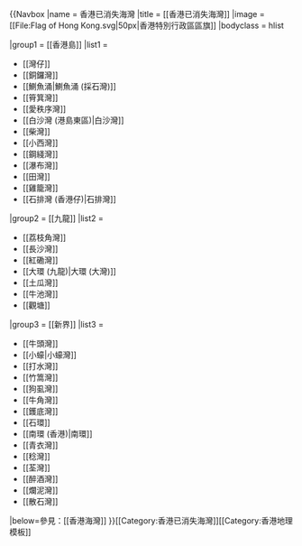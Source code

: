 {{Navbox
|name = 香港已消失海灣
|title = [[香港已消失海灣]]
|image = [[File:Flag of Hong Kong.svg|50px|香港特別行政區區旗]]
|bodyclass = hlist

|group1 = [[香港島]]
|list1 =
* [[灣仔]]
* [[銅鑼灣]]
* [[鰂魚涌|鰂魚涌 (採石灣)]]
* [[筲箕灣]]
* [[愛秩序灣]]
* [[白沙灣 (港島東區)|白沙灣]]
* [[柴灣]]
* [[小西灣]]
* [[鋼綫灣]]
* [[瀑布灣]]
* [[田灣]]
* [[雞籠灣]]
* [[石排灣 (香港仔)|石排灣]]

|group2 = [[九龍]]
|list2 =
* [[荔枝角灣]]
* [[長沙灣]]
* [[紅磡灣]]
* [[大環 (九龍)|大環 (大灣)]]
* [[土瓜灣]]
* [[牛池灣]]
* [[觀塘]]

|group3 = [[新界]]
|list3 =
* [[牛頭灣]]
* [[小蠔|小蠔灣]]
* [[打水灣]]
* [[竹篙灣]]
* [[狗虱灣]]
* [[牛角灣]]
* [[鑊底灣]]
* [[石環]]
* [[南環 (香港)|南環]]
* [[青衣灣]]
* [[稔灣]]
* [[荃灣]]
* [[醉酒灣]]
* [[爛泥灣]]
* [[散石灣]]

|below=參見：[[香港海灣]]
}}<includeonly>[[Category:香港已消失海灣]]</includeonly><noinclude>[[Category:香港地理模板]]</noinclude>
